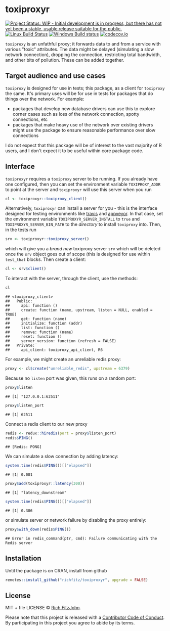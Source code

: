 # toxiproxyr

[![Project Status: WIP - Initial development is in progress, but there has not yet been a stable, usable release suitable for the public.](http://www.repostatus.org/badges/latest/wip.svg)](http://www.repostatus.org/#wip)
[![Linux Build Status](https://travis-ci.org/richfitz/toxiproxyr.svg?branch=master)](https://travis-ci.org/richfitz/toxiproxyr)
[![Windows Build status](https://ci.appveyor.com/api/projects/status/github/richfitz/toxiproxyr?svg=true)](https://ci.appveyor.com/project/richfitz/toxiproxyr)
[![codecov.io](https://codecov.io/github/richfitz/toxiproxyr/coverage.svg?branch=master)](https://codecov.io/github/richfitz/toxiproxyr?branch=master)



`toxiproxy` is an unfathful proxy; it forwards data to and from a service with various "toxic" attributes.  The data might be delayed (simulating a slow network connection), dropping the connection, restricting total bandwidth, and other bits of pollution.  These can be added together.

## Target audience and use cases

`toxiproxy` is designed for use in tests; this package, as a client for `toxiproxy` the same.  It's primary uses will be for use in tests for packages that do things over the network.  For example:

* packages that develop new database drivers can use this to explore corner cases such as loss of the network connection, spotty connections, etc
* packages that make heavy use of the network over existing drivers might use the package to ensure reasonable performance over slow connections

I do not expect that this package will be of interest to the vast majority of R users, and I don't expect it to be useful within core package code.

## Interface

`toxiproxyr` requires a `toxiproxy` server to be running.  If you already have one configured, then you can set the environment variable `TOXIPROXY_ADDR` to point at the server and `toxiproxyr` will use this server when you run

```r
cl <- toxiproxyr::toxiproxy_client()
```

Alternatively, `toxiproxyr` can install a server for you - this is the interface designed for testing environments like [travis](https://travis-ci.org) and [appveyor](https://ci.appveyor.com).  In that case, set the environment variable `TOXIPROXYR_SERVER_INSTALL` to `true` and `TOXIPROXYR_SERVER_BIN_PATH` to the *directory* to install `toxiproxy` into.  Then, in the tests run


```r
srv <- toxiproxyr::toxiproxy_server()
```

which will give you a *brand new* toxiproxy server `srv` which will be deleted once the `srv` object goes out of scope (this is designed for use within `test_that` blocks.  Then create a client:


```r
cl <- srv$client()
```

To interact with the server, through the client, use the methods:


```r
cl
```

```
## <toxiproxy_client>
##   Public:
##     api: function ()
##     create: function (name, upstream, listen = NULL, enabled = TRUE)
##     get: function (name)
##     initialize: function (addr)
##     list: function ()
##     remove: function (name)
##     reset: function ()
##     server_version: function (refresh = FALSE)
##   Private:
##     api_client: toxiproxy_api_client, R6
```

For example, we might create an unreliable redis proxy:


```r
proxy <- cl$create("unreliable_redis", upstream = 6379)
```

Because no `listen` port was given, this runs on a random port:


```r
proxy$listen
```

```
## [1] "127.0.0.1:62511"
```

```r
proxy$listen_port
```

```
## [1] 62511
```

Connect a redis client to our new proxy


```r
redis <- redux::hiredis(port = proxy$listen_port)
redis$PING()
```

```
## [Redis: PONG]
```

We can simulate a slow connection by adding latency:


```r
system.time(redis$PING())[["elapsed"]]
```

```
## [1] 0.001
```

```r
proxy$add(toxiproxyr::latency(300))
```

```
## [1] "latency_downstream"
```

```r
system.time(redis$PING())[["elapsed"]]
```

```
## [1] 0.306
```

or simulate server or network failure by disabling the proxy entirely:


```r
proxy$with_down(redis$PING())
```

```
## Error in redis_command(ptr, cmd): Failure communicating with the Redis server
```

## Installation

Until the package is on CRAN, install from github

```r
remotes::install_github("richfitz/toxiproxyr", upgrade = FALSE)
```

## License

MIT + file LICENSE © [Rich FitzJohn](https://github.com/richfitz).

Please note that this project is released with a [Contributor Code of Conduct](https://github.com/richfitz/stevedore/blob/master/CONDUCT.md). By participating in this project you agree to abide by its terms.
